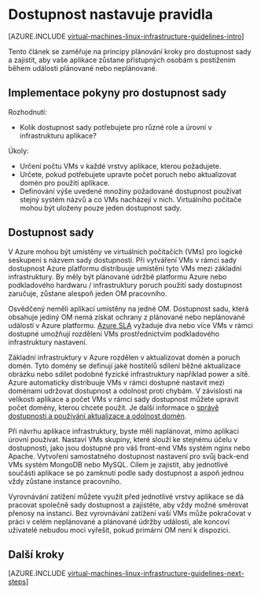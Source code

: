 <properties
    pageTitle="Dostupnost nastavit pravidla | Microsoft Azure"
    description="Informace o klíčových návrh a implementace pokyny pro nasazení dostupnost sady v Azure infrastruktury služby."
    documentationCenter=""
    services="virtual-machines-linux"
    authors="iainfoulds"
    manager="timlt"
    editor=""
    tags="azure-resource-manager"/>

<tags
    ms.service="virtual-machines-linux"
    ms.workload="infrastructure-services"
    ms.tgt_pltfrm="vm-linux"
    ms.devlang="na"
    ms.topic="article"
    ms.date="09/08/2016"
    ms.author="iainfou"/>

# <a name="availability-sets-guidelines"></a>Dostupnost nastavuje pravidla

[AZURE.INCLUDE [virtual-machines-linux-infrastructure-guidelines-intro](../../includes/virtual-machines-linux-infrastructure-guidelines-intro.md)] 

Tento článek se zaměřuje na principy plánování kroky pro dostupnost sady a zajistit, aby vaše aplikace zůstane přístupných osobám s postižením během události plánované nebo neplánované.

## <a name="implementation-guidelines-for-availability-sets"></a>Implementace pokyny pro dostupnost sady

Rozhodnutí:

- Kolik dostupnost sady potřebujete pro různé role a úrovní v infrastrukturu aplikace?

Úkoly:

- Určení počtu VMs v každé vrstvy aplikace, kterou požadujete.
- Určete, pokud potřebujete upravte počet poruch nebo aktualizovat domén pro použití aplikace.
- Definování výše uvedené množiny požadované dostupnost používat stejný systém názvů a co VMs nacházejí v nich. Virtuálního počítače mohou být uloženy pouze jeden dostupnost sady. 

## <a name="availability-sets"></a>Dostupnost sady

V Azure mohou být umístěny ve virtuálních počítačích (VMs) pro logické seskupení s názvem sady dostupnosti. Při vytváření VMs v rámci sady dostupnost Azure platformu distribuuje umístění tyto VMs mezi základní infrastruktury. By měly být plánované údržbě platformu Azure nebo podkladového hardwaru / infrastruktury poruch použití sady dostupnost zaručuje, zůstane alespoň jeden OM pracovního.

Osvědčený neměli aplikací umístěny na jedné OM. Dostupnost sadu, která obsahuje jediný OM nemá získat ochrany z plánované nebo neplánované událostí v Azure platformu. [Azure SLA](https://azure.microsoft.com/support/legal/sla/virtual-machines) vyžaduje dva nebo více VMs v rámci dostupné umožňují rozdělení VMs prostřednictvím podkladového infrastruktury nastavení.

Základní infrastruktury v Azure rozdělen v aktualizovat domén a poruch domén. Tyto domény se definují jaké hostitelů sdílení běžné aktualizace obrázku nebo sdílet podobné fyzické infrastruktury například power a sítě. Azure automaticky distribuuje VMs v rámci dostupné nastavit mezi doménami udržovat dostupnost a odolnost proti chybám. V závislosti na velikosti aplikace a počet VMs v rámci sady dostupnost můžete upravit počet domény, kterou chcete použít. Je další informace o [správě dostupnosti a používání aktualizace a odolnost domén](virtual-machines-linux-manage-availability.md).

Při návrhu aplikace infrastruktury, byste měli naplánovat, mimo aplikaci úrovní používat. Nastaví VMs skupiny, které slouží ke stejnému účelu v dostupnosti, jako jsou dostupné pro váš front-end VMs systém nginx nebo Apache. Vytvoření samostatného dostupnost nastavení pro svůj back-end VMs systém MongoDB nebo MySQL. Cílem je zajistit, aby jednotlivé součásti aplikace se po zamknutí podle sady dostupnost a aspoň jednou vždy zůstane instance pracovního.

Vyrovnávání zatížení můžete využít před jednotlivé vrstvy aplikace se dá pracovat společně sady dostupnost a zajistěte, aby vždy možné směrovat přenosy na instanci. Bez vyrovnávání zatížení vaší VMs může pokračovat v práci v celém neplánované a plánované údržby události, ale koncoví uživatelé nebudou moci vyřešit, pokud primární OM není k dispozici.


## <a name="next-steps"></a>Další kroky
[AZURE.INCLUDE [virtual-machines-linux-infrastructure-guidelines-next-steps](../../includes/virtual-machines-linux-infrastructure-guidelines-next-steps.md)] 